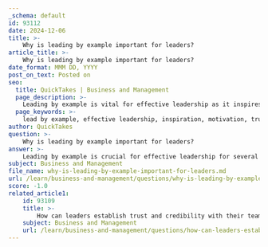 ```yaml
---
_schema: default
id: 93112
date: 2024-12-06
title: >-
    Why is leading by example important for leaders?
article_title: >-
    Why is leading by example important for leaders?
date_format: MMM DD, YYYY
post_on_text: Posted on
seo:
  title: QuickTakes | Business and Management
  page_description: >-
    Leading by example is vital for effective leadership as it inspires and motivates teams, builds trust and credibility, establishes a positive work culture, promotes accountability, demonstrates commitment, and influences team behavior.
  page_keywords: >-
    lead by example, effective leadership, inspiration, motivation, trust, credibility, positive work culture, accountability, commitment, influence
author: QuickTakes
question: >-
    Why is leading by example important for leaders?
answer: >-
    Leading by example is crucial for effective leadership for several reasons:\n\n1. **Inspiration and Motivation**: When leaders model the behaviors and attitudes they expect from their team members, they inspire and motivate their followers. This approach creates a culture of excellence where team members are encouraged to emulate positive practices, leading to improved performance and morale.\n\n2. **Building Trust and Credibility**: Leaders who consistently demonstrate integrity, authenticity, and consistency in their actions build trust and credibility within their teams. This trust is essential for fostering a collaborative and supportive work environment, where team members feel valued and respected.\n\n3. **Establishing a Positive Work Culture**: Leading by example helps to cultivate a positive work culture. When leaders embody the values and work ethic they wish to see in their team, it sets a standard for behavior and performance. This not only enhances team dynamics but also encourages a shared commitment to organizational goals.\n\n4. **Accountability**: By leading through their actions, leaders promote accountability among team members. When leaders hold themselves to high standards, it encourages others to do the same, creating a sense of responsibility and ownership over their work.\n\n5. **Demonstrating Commitment**: Leaders who lead by example show their commitment to the team's success and the organization's mission. This dedication can be contagious, motivating team members to align their efforts with the leader's vision and objectives.\n\n6. **Influencing Behavior**: Since leaders are always being observed, their actions serve as a powerful influence on team behavior. By setting a positive example, leaders can effectively guide their teams toward desired outcomes and behaviors.\n\nIn summary, leading by example is a fundamental aspect of effective leadership that not only inspires and motivates teams but also builds trust, fosters a positive work culture, and promotes accountability. It is a powerful way for leaders to demonstrate their commitment to excellence and influence their teams positively.
subject: Business and Management
file_name: why-is-leading-by-example-important-for-leaders.md
url: /learn/business-and-management/questions/why-is-leading-by-example-important-for-leaders
score: -1.0
related_article1:
    id: 93109
    title: >-
        How can leaders establish trust and credibility with their teams?
    subject: Business and Management
    url: /learn/business-and-management/questions/how-can-leaders-establish-trust-and-credibility-with-their-teams
---
```


&nbsp;